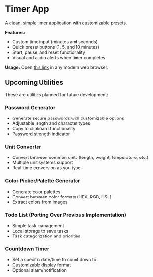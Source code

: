 # Timer App

A clean, simple timer application with customizable presets.

**Features:**
- Custom time input (minutes and seconds)
- Quick preset buttons (1, 5, and 10 minutes)
- Start, pause, and reset functionality
- Visual and audio alerts when timer completes

**Usage:** Open [this link](https://mattwydra.github.io/projects/utilities/timer/index.html) in any modern web browser.

## Upcoming Utilities

These are utilities planned for future development:

### Password Generator
- Generate secure passwords with customizable options
- Adjustable length and character types
- Copy to clipboard functionality
- Password strength indicator

### Unit Converter
- Convert between common units (length, weight, temperature, etc.)
- Multiple unit systems support
- Real-time conversion as you type

### Color Picker/Palette Generator
- Generate color palettes
- Convert between color formats (HEX, RGB, HSL)
- Extract colors from images

### Todo List (Porting Over Previous Implementation)
- Simple task management
- Local storage to save tasks
- Task categorization and priorities

### Countdown Timer
- Set a specific date/time to count down to
- Customizable display format
- Optional alarm/notification
